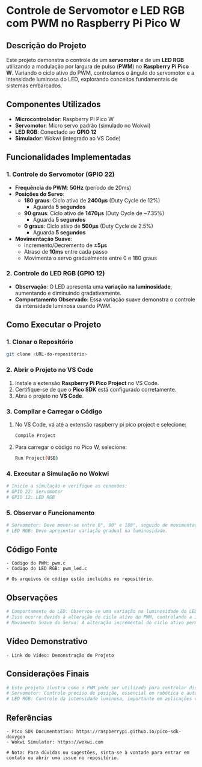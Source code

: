 
# Controle de Servomotor e LED RGB com PWM no Raspberry Pi Pico W

## Descrição do Projeto

Este projeto demonstra o controle de um **servomotor** e de um **LED RGB** utilizando a modulação por largura de pulso (**PWM**) no **Raspberry Pi Pico W**. Variando o ciclo ativo do PWM, controlamos o ângulo do servomotor e a intensidade luminosa do LED, explorando conceitos fundamentais de sistemas embarcados.

## Componentes Utilizados

- **Microcontrolador**: Raspberry Pi Pico W  
- **Servomotor**: Micro servo padrão (simulado no Wokwi)  
- **LED RGB**: Conectado ao **GPIO 12**  
- **Simulador**: Wokwi (integrado ao VS Code)  

## Funcionalidades Implementadas

### 1. Controle do Servomotor (GPIO 22)

- **Frequência do PWM**: **50Hz** (período de 20ms)  
- **Posições do Servo**:
  - **180 graus**: Ciclo ativo de **2400µs** (Duty Cycle de 12%)
    - Aguarda **5 segundos**
  - **90 graus**: Ciclo ativo de **1470µs** (Duty Cycle de ~7.35%)
    - Aguarda **5 segundos**
  - **0 graus**: Ciclo ativo de **500µs** (Duty Cycle de 2.5%)
    - Aguarda **5 segundos**
- **Movimentação Suave**:
  - Incremento/Decremento de **±5µs**
  - Atraso de **10ms** entre cada passo
  - Movimenta o servo gradualmente entre 0 e 180 graus

### 2. Controle do LED RGB (GPIO 12)

- **Observação**: O LED apresenta uma **variação na luminosidade**, aumentando e diminuindo gradativamente.
- **Comportamento Observado**: Essa variação suave demonstra o controle da intensidade luminosa usando PWM.

## Como Executar o Projeto

### 1. Clonar o Repositório

```bash
git clone <URL-do-repositório>
````

### 2. Abrir o Projeto no VS Code

1. Instale a extensão **Raspberry Pi Pico Project** no VS Code.
2. Certifique-se de que o **Pico SDK** está configurado corretamente.
3. Abra o projeto no **VS Code**.

### 3. Compilar e Carregar o Código

1. No VS Code, vá até a extensão raspberry pi pico project e selecione:
   ```bash
   Compile Project
   ```
2. Para carregar o código no Pico W, selecione:
   ```bash
   Run Project(USB)
   ```

### 4. Executar a Simulação no Wokwi

```bash
# Inicie a simulação e verifique as conexões:
# GPIO 22: Servomotor  
# GPIO 12: LED RGB  
```

### 5. Observar o Funcionamento

```bash
# Servomotor: Deve mover-se entre 0°, 90° e 180°, seguido de movimentação suave contínua.
# LED RGB: Deve apresentar variação gradual na luminosidade.
```

## Código Fonte

```plaintext
- Código do PWM: pwm.c
- Código do LED RGB: pwm_led.c

# Os arquivos de código estão incluídos no repositório.
```

## Observações

```bash
# Comportamento do LED: Observou-se uma variação na luminosidade do LED, aumentando e diminuindo gradativamente.
# Isso ocorre devido à alteração do ciclo ativo do PWM, controlando a intensidade luminosa.
# Movimento Suave do Servo: A alteração incremental do ciclo ativo permite que o servo mova-se de forma fluida entre os ângulos, simulando um movimento natural.
```

## Vídeo Demonstrativo

```plaintext
- Link do Vídeo: Demonstração do Projeto  
```

## Considerações Finais

```bash
# Este projeto ilustra como o PWM pode ser utilizado para controlar dispositivos em sistemas embarcados:
# Servomotor: Controle preciso de posição, essencial em robótica e automação.
# LED RGB: Controle da intensidade luminosa, importante em aplicações visuais.
```

## Referências

```plaintext
- Pico SDK Documentation: https://raspberrypi.github.io/pico-sdk-doxygen  
- Wokwi Simulator: https://wokwi.com  

# Nota: Para dúvidas ou sugestões, sinta-se à vontade para entrar em contato ou abrir uma issue no repositório.
```

```
```
